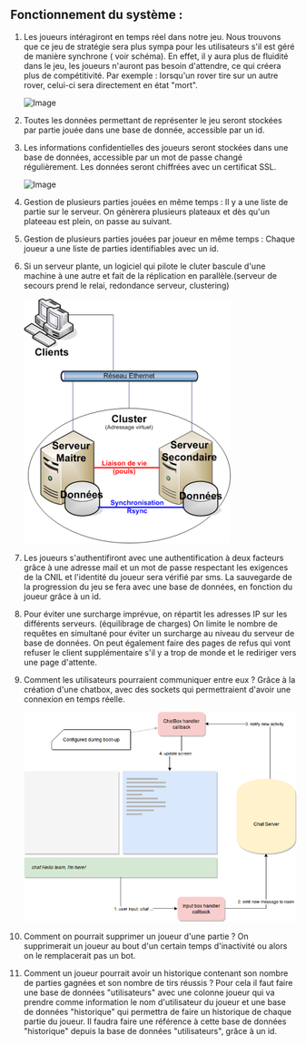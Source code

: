 Fonctionnement du système :
-

1. Les joueurs intéragiront en temps réel dans notre jeu. Nous trouvons que ce jeu de stratégie sera plus sympa pour les utilisateurs s'il est géré de manière synchrone ( voir schéma).
En effet, il y aura plus de fluidité dans le jeu, les joueurs n'auront pas besoin d'attendre, ce qui créera plus de compétitivité. 
Par exemple : lorsqu'un rover tire sur un autre rover, celui-ci sera directement en état "mort".

      ![Image](./assets/synchrone.png)

2. Toutes les données permettant de représenter le jeu seront stockées par partie jouée dans une base de donnée, accessible par un id.

3. Les informations confidentielles des joueurs seront stockées dans  une base de données, accessible par un mot de passe changé régulièrement.
Les données seront chiffrées avec un certificat SSL.

    ![Image](./assets/stockage.png)

4. Gestion de plusieurs parties jouées en même temps : Il y a une liste de partie sur le serveur.
On génèrera plusieurs plateaux et dès qu'un plateeau est plein, on passe au suivant.

5. Gestion de plusieurs parties jouées par joueur en même temps : Chaque joueur a une liste de parties identifiables avec un id.

6. Si un serveur plante, un logiciel qui pilote le cluter bascule d'une machine à une autre
 et fait de la réplication en parallèle.(serveur de secours prend le relai, redondance serveur, clustering)
 
      ![Image](./assets/cluster.png)
 
7. Les joueurs s'authentifiront avec une authentification à deux facteurs grâce à une adresse mail et un mot de passe respectant les exigences de la CNIL et l'identité du joueur sera vérifié par sms.
La sauvegarde de la progression du jeu se fera avec une base de données, en fonction du joueur grâce à un id.

8. Pour éviter une surcharge imprévue, on répartit les adresses IP sur les différents serveurs.
(équilibrage de charges) On limite le nombre de requêtes en simultané pour éviter un surcharge au niveau du serveur de base de données. 
On peut également faire des pages de refus qui vont refuser le client supplémentaire s'il y a trop de monde et le rediriger vers une page d'attente.

9. Comment les utilisateurs pourraient communiquer entre eux ? Grâce à la création d'une chatbox, avec des sockets qui permettraient d'avoir une connexion en temps réelle.

      ![Image](./assets/chatbox.png)

10. Comment on pourrait supprimer un joueur d'une partie ? On supprimerait un joueur au bout d'un certain temps d'inactivité ou alors on le remplacerait pas un bot.

11. Comment un joueur pourrait avoir un historique contenant son nombre de parties gagnées et son nombre de tirs réussis ?
Pour cela il faut faire une base de données "utilisateurs" avec une colonne joueur qui va prendre comme information le nom d'utilisateur du joueur et une base de données "historique"
qui permettra de faire un historique de chaque partie du joueur. Il faudra faire une référence à cette base de données "historique" depuis la base de données "utilisateurs", grâce à un id.

